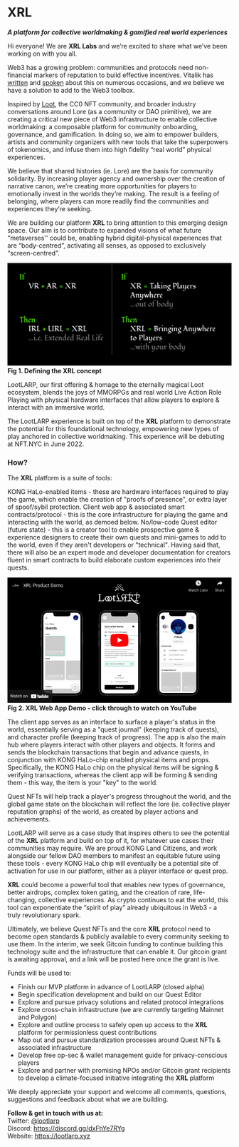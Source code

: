 # XRL
***A platform for collective worldmaking & gamified real world experiences***

Hi everyone! We are **XRL Labs** and we’re excited to share what we’ve been working on with you all.

Web3 has a growing problem: communities and protocols need non-financial markers of reputation to build effective incentives. Vitalik has [written](https://vitalik.ca/general/2022/01/26/soulbound.html) and [spoken](https://youtu.be/Geg2-ru5eik?t=3385) about this on numerous occasions, and we believe we have a solution to add to the Web3 toolbox.

Inspired by [Loot](https://www.lootproject.com), the CC0 NFT community, and broader industry conversations around Lore (as a community or DAO primitive), we are creating a critical new piece of Web3 infrastructure to enable collective worldmaking: a composable platform for community onboarding, governance, and gamification. In doing so, we aim to empower builders, artists and community organizers with new tools that take the superpowers of tokenomics, and infuse them into high fidelity “real world” physical experiences. 

We believe that shared histories (ie. Lore) are the basis for community solidarity. By increasing player agency and ownership over the creation of narrative canon, we’re creating more opportunities for players to emotionally invest in the worlds they’re making. The result is a feeling of belonging, where players can more readily find the communities and experiences they’re seeking.

We are building our platform **XRL** to bring attention to this emerging design space. Our aim is to contribute to expanded visions of what future “metaverses'' could be, enabling hybrid digital-physical experiences that are “body-centred”, activating all senses, as opposed to exclusively “screen-centred”.

![XRL Concept](https://github.com/XRL-Labs/XRL/blob/main/XRL_definition.png?raw=true)\
**Fig 1. Defining the XRL concept**

LootLARP, our first offering & homage to the eternally magical Loot ecosystem, blends the joys of MMORPGs and real world Live Action Role Playing with physical hardware interfaces that allow players to explore & interact with an immersive world. 

The LootLARP experience is built on top of the **XRL** platform to demonstrate the potential for this foundational technology, empowering new types of play anchored in collective worldmaking. This experience will be debuting at NFT.NYC in June 2022.

### How?

The **XRL** platform is a suite of tools:

KONG HaLo-enabled items - these are hardware interfaces required to play the game, which enable the creation of "proofs of presence", or extra layer of spoof/sybil protection.
Client web app & associated smart contracts/protocol - this is the core infrastructure for playing the game and interacting with the world, as demoed below.
No/low-code Quest editor (future state) - this is a creator tool to enable prospective game & experience designers to create their own quests and mini-games to add to the world, even if they aren't developers or "technical". Having said that, there will also be an expert mode and developer documentation for creators fluent in smart contracts to build elaborate custom experiences into their quests.

[![Youtube Linkout](https://github.com/XRL-Labs/XRL/blob/main/youtube_linkout.png?raw=true)](https://www.youtube.com/embed/EZNiL26L5Qs)\
**Fig 2. XRL Web App Demo - click through to watch on YouTube**

The client app serves as an interface to surface a player's status in the world, essentially serving as a "quest journal" (keeping track of quests), and character profile (keeping track of progress). The app is also the main hub where players interact with other players and objects. It forms and sends the blockchain transactions that begin and advance quests, in conjunction with KONG HaLo-chip enabled physical items and props. Specifically, the KONG HaLo chip on the physical items will be signing & verifying transactions, whereas the client app will be forming & sending them - this way, the item is your "key" to the world.

Quest NFTs will help track a player's progress throughout the world, and the global game state on the blockchain will reflect the lore (ie. collective player reputation graphs) of the world, as created by player actions and achievements.

LootLARP will serve as a case study that inspires others to see the potential of the **XRL** platform and build on top of it, for whatever use cases their communities may require. We are proud KONG Land Citizens, and work alongside our fellow DAO members to manifest an equitable future using these tools - every KONG HaLo chip will eventually be a potential site of activation for use in our platform, either as a player interface or quest prop. 

**XRL** could become a powerful tool that enables new types of governance, better airdrops, complex token gating, and the creation of rare, life-changing, collective experiences. As crypto continues to eat the world, this tool can exponentiate the “spirit of play” already ubiquitous in Web3 - a truly revolutionary spark.

Ultimately, we believe Quest NFTs and the core **XRL** protocol need to become open standards & publicly available to every community seeking to use them. In the interim, we seek Gitcoin funding to continue building this technology suite and the infrastructure that can enable it. Our gitcoin grant is awaiting approval, and a link will be posted here once the grant is live.

Funds will be used to:

- Finish our MVP platform in advance of LootLARP (closed alpha)
- Begin specification development and build on our Quest Editor
- Explore and pursue privacy solutions and related protocol integrations
- Explore cross-chain infrastructure (we are currently targeting Mainnet and Polygon)
- Explore and outline process to safely open up access to the **XRL** platform for permissionless quest contributions
- Map out and pursue standardization processes around Quest NFTs & associated infrastructure
- Develop free op-sec & wallet management guide for privacy-conscious players
- Explore and partner with promising NPOs and/or Gitcoin grant recipients to develop a climate-focused initiative integrating the **XRL** platform

We deeply appreciate your support and welcome all comments, questions, suggestions and feedback about what we are building. 

**Follow & get in touch with us at:**\
Twitter: [@lootlarp](https://twitter.com/lootlarp) \
Discord: https://discord.gg/dxFhYe7RYg \
Website: https://lootlarp.xyz
